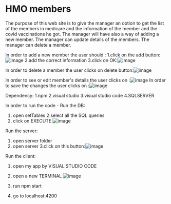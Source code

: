 # HMO members
The purpose of this web site is to give the manager an option to get the list of the members in medicare and the information of the member and the covid vaccinations he got. The manager will have also a way of adding a new member. The manager can update details of the members. The manager can delete a member.

In order to add a new member the user should :
1.click on the add button:![image](https://user-images.githubusercontent.com/102317836/197621247-3ad98436-34e9-488d-94e2-133fd504190b.png)
2.add the correct information
3.click on OK:![image](https://user-images.githubusercontent.com/102317836/197621409-fbdb67f7-e456-4720-9b37-7927e7e96810.png)

In order to delete a member the user clicks on delete button:![image](https://user-images.githubusercontent.com/102317836/197621779-3020c2b1-9d21-43e1-af34-1cf35116caa2.png)

In order to see or edit member's details the user clicks on :![image](https://user-images.githubusercontent.com/102317836/197621518-e9c923a5-fd43-4192-9852-3c2c00523ecd.png)
In order to save the changes the user clicks on :![image](https://user-images.githubusercontent.com/102317836/197621677-4d6611dd-51f1-4ce3-bd6a-40a8e2a6cf93.png)
 
 Dependency: 1.npm 2.visual studio 3.visual studio code 4.SQLSERVER

In order to run the code - Run the DB:
1. open setTables
2.select all the SQL queries
3. click on EXECUTE ![image](https://user-images.githubusercontent.com/102317836/197621926-c631eb54-60bd-4791-a128-6b1efa2e9290.png)

 Run the server:

1. open server folder
2. open server
3.click on this button:![image](https://user-images.githubusercontent.com/102317836/197622180-4407318b-e512-4573-a92b-359d1c6c75ce.png)

Run the client:

1. open my app by VISUAL STUDIO CODE
2. open a new TERMINAL ![image](https://user-images.githubusercontent.com/102317836/197622317-a57a69c7-d52f-40b7-9323-c81d8c295465.png)

3. run npm start
4. go to localhost:4200


